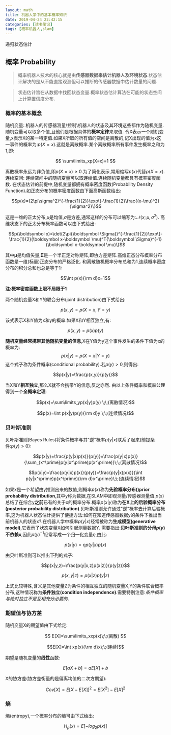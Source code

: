 ```yaml
---
layout: math
title: 机器人学中的基本概率知识
date: 2019-04-24 22:42:15
categories: [读书笔记]
tags: [概率机器人,slam]
---
```


递归状态估计
<!--more-->

## 概率 Probability

> 概率机器人技术的核心就是由**传感器数据来估计机器人及环境状态**.状态估计解决的是从不能直接观测但可以推断的传感器数据中估计数量的问题.

> 状态估计旨在从数据中找回状态变量.概率状态估计算法在可能的状态空间上计算置信度分布.

### 概率的基本概念
随机变量: 机器人的传感器测量\控制\机器人的状态及其环境这些都作为随机变量.随机变量可以取多个值,且他们是根据具体的**概率定律**来取值.
令X表示一个随机变量,x表示X的某一特定值.如果X所取的所有值的空间是离散的,记X出现的值为x这一事件的概率为:$p(X=x)$.这就是离散概率.某个离散概率所有事件发生概率之和为1,即:

$$
\sum\limits_xp(X=x)=1
$$

离散概率永远为非负值,即$p(X=x)\geq 0$.为了简化表示,常用缩写$p(x)$代替$p(X=x)$.
连续空间: 连续空间中的随机变量可以取连续值.连续随机变量都具有概率密度函数.
在状态估计的前提中,随机变量都拥有概率密度函数(Probability Density Function).如正态分布的概率密度函数由下面高斯函数给出:

$$p(x)=(2\pi\sigma^2)^{-\frac{1}{2}}\exp\{-\frac{1}{2}\frac{(x-\mu)^2}{\sigma^2}\}$$

这是一维的正太分布,$\mu$是均值,$\sigma$是方差,通常这样的分布可以缩写为:$\mathcal{N}(x;\mu,\sigma^2)$.
高维状态下的正太分布概率函数可以由下式给出:

$$p(\boldsymbol x)=\det(2\pi{\boldsymbol \Sigma})^{-\frac{1}{2}}\exp\{-\frac{1}{2}(\boldsymbol x-\boldsymbol \mu)^T{\boldsymbol \Sigma}^{-1}(\boldsymbol x-\boldsymbol \mu)\}$$

其中$\boldsymbol \mu$是均值矢量,${\boldsymbol \Sigma}$是一个半正定对称矩阵,即协方差矩阵.高维正态分布概率分布函数是一维(标量)正态分布的严格泛化.
和离散随机概率分布总和为1,连续概率密度分布的积分总和也总是等于1:

$$\int p(x){\rm d}x=1$$

**注:概率密度函数上限不局限于1**

两个随机变量X和Y的联合分布(joint distribution)由下式给出:

$$ p(x,y)=p(X=x,Y=y)$$

该式表示X和Y值为x和y的概率.如果X和Y相互独立,有:

$$ p(x,y)=p(x)p(y) $$

**随机变量经常携带其他随机变量的信息**,X在Y值为y这个事件发生的条件下值为x的概率为:
$$p(x|y)=p(X=x|Y=y)$$
这个式子称为条件概率(conditional probability).若$p(y)>0$,则得出:

$$p(x|y)=\frac{p(x,y)}{p(y)}$$

当X和Y**相互独立**,那么X就不会携带Y的信息,反之亦然.
由以上条件概率和概率公理得到一个**全概率定理**:

$$p(x)=\sum\limits_yp(x|y)p(y)  \;\;(离散情况)$$

$$p(x)=\int p(x|y)p(y){\rm d}y  \;\;(连续情况)$$

### 贝叶斯准则
贝叶斯准则(Bayes Rules)将条件概率与其"逆"概率$p(y|x)$联系了起来(前提条件:$p(y)>0$):

$$p(x|y)=\frac{p(y|x)p(x)}{p(y)}=\frac{p(y|x)p(x)}{\sum_{x^\prime}p(y|x^\prime)p(x^\prime)}\;\;(离散情况)$$

$$p(x|y)=\frac{p(y|x)p(x)}{p(y)}=\frac{p(y|x)p(x)}{\int p(y|x^\prime)p(x^\prime){\rm d}x^\prime}\;\;(连续情况)$$

如果x是一个希望由y推测出来的数值,则概率$p(x)$称为**先验概率分布()prior probability distribution**,其中y称为数据,在SLAM中即观测量/传感器测量值.$p(x)$总结了在综合y**之前**已有的关于x的概率分布.概率$p(x|y)$称为**在X上的后验概率分布(posterior probability distribution)**.贝叶斯准则允许通过"逆"概率去计算后验概率,这为机器人状态估计提供了便捷方法:如何在知道传感器数据y的条件下推出当前机器人的状态x?.在机器人学中概率$p(y|x)$经常被称为**生成模型(generative model)**,它表示了状态变量X如何引起测量数据Y.
需要指出:**贝叶斯准则的分母$p(y)$不依赖x**,因此${p(y)}^{-1}$经常写成一个归一化变量$\eta$,由此:

$$p(x|y)=\eta p(y|x)p(x)$$

由贝叶斯准则可以推出下列的式子:

$$p(x|y,z)=\frac{p(y|x,z)p(x|z)}{p(y|z)}$$

$$p(x,y|z)=p(x|z)p(y|z)$$

上式比较特殊,含义是其他变量Z为条件的相互独立的随机变量X,Y的条件联合概率分布,这种情况称为**条件独立(condition independence)**.需要特别注意:*条件概率与绝对独立不是互相充分必要的*.

### 期望值与协方差
随机变量X的期望值由下式给定:

$$
E[X]=\sum\limits_xxp(x)\;\;(离散)
$$

$$E[X]=\int xp(x){\rm d}x\;\;(连续)$$

期望是随机变量的**线性**函数:

$$E[aX+b]=aE[X]+b$$

X的协方差(协方差衡量的是偏离均值的二次方期望):

$$Cov[X]=E[X-E[X]]^2=E[X^2]-E[X]^2$$

### 熵
熵(entropy),一个概率分布的熵可由下式给出:

$$H_p(x)=E[-log_2p(x)]$$